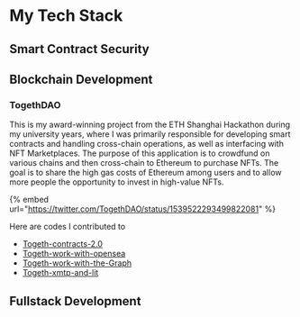 # My Tech Stack

## Smart Contract Security



## Blockchain Development

### TogethDAO

This is my award-winning project from the ETH Shanghai Hackathon during my university years, where I was primarily responsible for developing smart contracts and handling cross-chain operations, as well as interfacing with NFT Marketplaces. The purpose of this application is to crowdfund on various chains and then cross-chain to Ethereum to purchase NFTs. The goal is to share the high gas costs of Ethereum among users and to allow more people the opportunity to invest in high-value NFTs.

{% embed url="https://twitter.com/TogethDAO/status/1539522293499822081" %}

Here are codes I contributed to

* [Togeth-contracts-2.0](https://github.com/TogethDAO/Togeth-contracts-2.0)
* [Togeth-work-with-opensea](https://github.com/TogethDAO/Togeth-work-with-opensea)
* [Togeth-work-with-the-Graph](https://github.com/TogethDAO/Togeth-work-with-the-Graph)
* [Togeth-xmtp-and-lit](https://github.com/TogethDAO/Togeth-xmtp-and-lit)

## Fullstack Development
